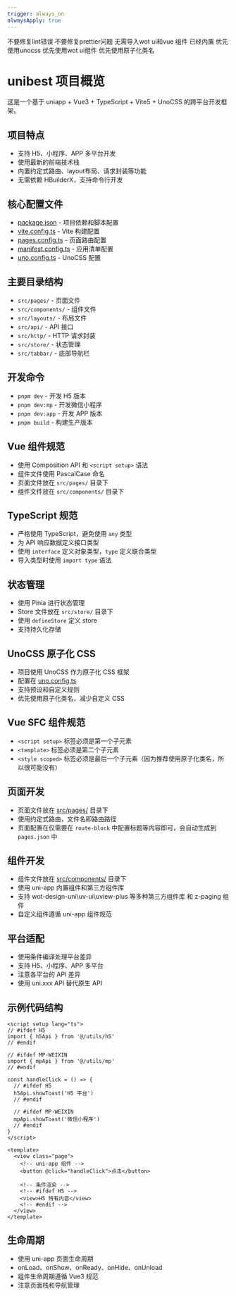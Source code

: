 ```yaml
---
trigger: always_on
alwaysApply: true
---
```

不要修复lint错误
不要修复prettier问题
无需导入wot ui和vue 组件 已经内置
优先使用unocss
优先使用wot ui组件
优先使用原子化类名

# unibest 项目概览

这是一个基于 uniapp + Vue3 + TypeScript + Vite5 + UnoCSS 的跨平台开发框架。

## 项目特点
- 支持 H5、小程序、APP 多平台开发
- 使用最新的前端技术栈
- 内置约定式路由、layout布局、请求封装等功能
- 无需依赖 HBuilderX，支持命令行开发

## 核心配置文件
- [package.json](mdc:package.json) - 项目依赖和脚本配置
- [vite.config.ts](mdc:vite.config.ts) - Vite 构建配置
- [pages.config.ts](mdc:pages.config.ts) - 页面路由配置
- [manifest.config.ts](mdc:manifest.config.ts) - 应用清单配置
- [uno.config.ts](mdc:uno.config.ts) - UnoCSS 配置

## 主要目录结构
- `src/pages/` - 页面文件
- `src/components/` - 组件文件
- `src/layouts/` - 布局文件
- `src/api/` - API 接口
- `src/http/` - HTTP 请求封装
- `src/store/` - 状态管理
- `src/tabbar/` - 底部导航栏

## 开发命令
- `pnpm dev` - 开发 H5 版本
- `pnpm dev:mp` - 开发微信小程序
- `pnpm dev:app` - 开发 APP 版本
- `pnpm build` - 构建生产版本

## Vue 组件规范
- 使用 Composition API 和 `<script setup>` 语法
- 组件文件使用 PascalCase 命名
- 页面文件放在 `src/pages/` 目录下
- 组件文件放在 `src/components/` 目录下

## TypeScript 规范
- 严格使用 TypeScript，避免使用 `any` 类型
- 为 API 响应数据定义接口类型
- 使用 `interface` 定义对象类型，`type` 定义联合类型
- 导入类型时使用 `import type` 语法

## 状态管理
- 使用 Pinia 进行状态管理
- Store 文件放在 `src/store/` 目录下
- 使用 `defineStore` 定义 store
- 支持持久化存储

## UnoCSS 原子化 CSS
- 项目使用 UnoCSS 作为原子化 CSS 框架
- 配置在 [uno.config.ts](mdc:uno.config.ts)
- 支持预设和自定义规则
- 优先使用原子化类名，减少自定义 CSS

## Vue SFC 组件规范
- `<script setup>` 标签必须是第一个子元素
- `<template>` 标签必须是第二个子元素
- `<style scoped>` 标签必须是最后一个子元素（因为推荐使用原子化类名，所以很可能没有）

## 页面开发
- 页面文件放在 [src/pages/](mdc:src/pages/) 目录下
- 使用约定式路由，文件名即路由路径
- 页面配置在仅需要在 `route-block` 中配置标题等内容即可，会自动生成到 `pages.json` 中

## 组件开发
- 组件文件放在 [src/components/](mdc:src/components/) 目录下
- 使用 uni-app 内置组件和第三方组件库
- 支持 wot-design-uni\uv-ui\uview-plus 等多种第三方组件库 和 z-paging 组件
- 自定义组件遵循 uni-app 组件规范

## 平台适配
- 使用条件编译处理平台差异
- 支持 H5、小程序、APP 多平台
- 注意各平台的 API 差异
- 使用 uni.xxx API 替代原生 API

## 示例代码结构
```vue
<script setup lang="ts">
// #ifdef H5
import { h5Api } from '@/utils/h5'
// #endif

// #ifdef MP-WEIXIN
import { mpApi } from '@/utils/mp'
// #endif

const handleClick = () => {
  // #ifdef H5
  h5Api.showToast('H5 平台')
  // #endif

  // #ifdef MP-WEIXIN
  mpApi.showToast('微信小程序')
  // #endif
}
</script>

<template>
  <view class="page">
    <!-- uni-app 组件 -->
    <button @click="handleClick">点击</button>

    <!-- 条件渲染 -->
    <!-- #ifdef H5 -->
    <view>H5 特有内容</view>
    <!-- #endif -->
  </view>
</template>
```

## 生命周期
- 使用 uni-app 页面生命周期
- onLoad、onShow、onReady、onHide、onUnload
- 组件生命周期遵循 Vue3 规范
- 注意页面栈和导航管理